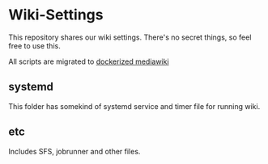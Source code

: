 Wiki-Settings
=============
This repository shares our wiki settings. There's no secret things, so feel free to use this.

All scripts are migrated to [dockerized mediawiki](https://github.com/ShinyColorsWiki/docker-mediawiki)

systemd
-------
This folder has somekind of systemd service and timer file for running wiki.

etc
---
Includes SFS, jobrunner and other files.
